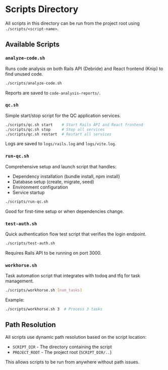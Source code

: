 # Scripts Directory

All scripts in this directory can be run from the project root using `./scripts/<script-name>`.

## Available Scripts

### `analyze-code.sh`
Runs code analysis on both Rails API (Debride) and React frontend (Knip) to find unused code.

```bash
./scripts/analyze-code.sh
```

Reports are saved to `code-analysis-reports/`.

### `qc.sh`
Simple start/stop script for the QC application services.

```bash
./scripts/qc.sh start    # Start Rails API and React frontend
./scripts/qc.sh stop     # Stop all services
./scripts/qc.sh restart  # Restart all services
```

Logs are saved to `logs/rails.log` and `logs/vite.log`.

### `run-qc.sh`
Comprehensive setup and launch script that handles:
- Dependency installation (bundle install, npm install)
- Database setup (create, migrate, seed)
- Environment configuration
- Service startup

```bash
./scripts/run-qc.sh
```

Good for first-time setup or when dependencies change.

### `test-auth.sh`
Quick authentication flow test script that verifies the login endpoint.

```bash
./scripts/test-auth.sh
```

Requires Rails API to be running on port 3000.

### `workhorse.sh`
Task automation script that integrates with todoq and tfq for task management.

```bash
./scripts/workhorse.sh [num_tasks]
```

Example:
```bash
./scripts/workhorse.sh 3  # Process 3 tasks
```

## Path Resolution

All scripts use dynamic path resolution based on the script location:
- `SCRIPT_DIR` - The directory containing the script
- `PROJECT_ROOT` - The project root (`SCRIPT_DIR/..`)

This allows scripts to be run from anywhere without path issues.
